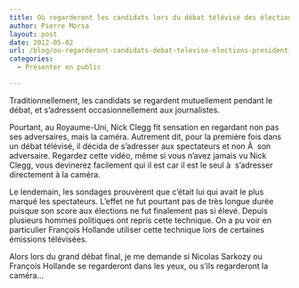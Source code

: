 ```yaml
---
title: Où regarderont les candidats lors du débat télévisé des élections présidentielles ?
author: Pierre Morsa
layout: post
date: 2012-05-02
url: /blog/ou-regarderont-candidats-debat-televise-elections-presidentielles/
categories:
  - Présenter en public

---
```

Traditionnellement, les candidats se regardent mutuellement pendant le débat, et s’adressent occasionnellement aux journalistes.

Pourtant, au Royaume-Uni, Nick Clegg fit sensation en regardant non pas ses adversaires, mais la caméra. Autrement dit, pour la première fois dans un débat télévisé, il décida de s’adresser aux spectateurs et non Ã  son adversaire. Regardez cette vidéo, même si vous n’avez jamais vu Nick Clegg, vous devinerez facilement qui il est car il est le seul à  s’adresser directement à la caméra.

Le lendemain, les sondages prouvèrent que c’était lui qui avait le plus marqué les spectateurs. L’effet ne fut pourtant pas de très longue durée puisque son score aux élections ne fut finalement pas si élevé. Depuis plusieurs hommes politiques ont repris cette technique. On a pu voir en particulier François Hollande utiliser cette technique lors de certaines émissions télévisées.

Alors lors du grand débat final, je me demande si Nicolas Sarkozy ou François Hollande se regarderont dans les yeux, ou s’ils regarderont la caméra…